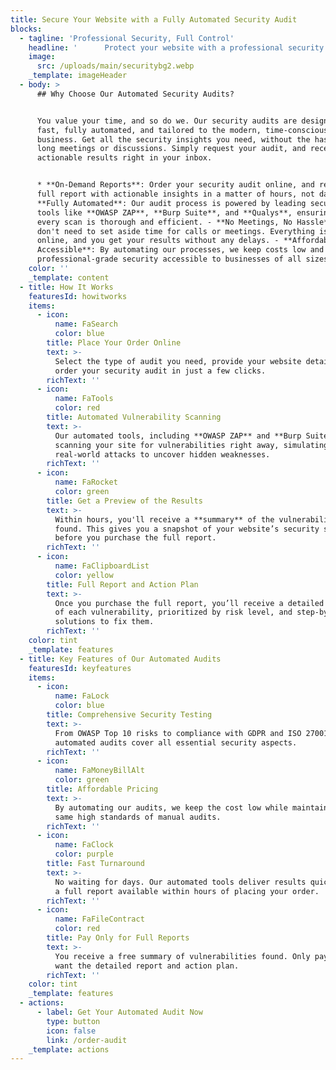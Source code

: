 ```yaml
---
title: Secure Your Website with a Fully Automated Security Audit
blocks:
  - tagline: 'Professional Security, Full Control'
    headline: '      Protect your website with a professional security audit, tailored to your needs. '
    image:
      src: /uploads/main/securitybg2.webp
    _template: imageHeader
  - body: >
      ## Why Choose Our Automated Security Audits?


      You value your time, and so do we. Our security audits are designed to be
      fast, fully automated, and tailored to the modern, time-conscious
      business. Get all the security insights you need, without the hassle of
      long meetings or discussions. Simply request your audit, and receive
      actionable results right in your inbox.


      * **On-Demand Reports**: Order your security audit online, and receive a
      full report with actionable insights in a matter of hours, not days. -
      **Fully Automated**: Our audit process is powered by leading security
      tools like **OWASP ZAP**, **Burp Suite**, and **Qualys**, ensuring that
      every scan is thorough and efficient. - **No Meetings, No Hassle**: You
      don't need to set aside time for calls or meetings. Everything is handled
      online, and you get your results without any delays. - **Affordable and
      Accessible**: By automating our processes, we keep costs low and make
      professional-grade security accessible to businesses of all sizes.
    color: ''
    _template: content
  - title: How It Works
    featuresId: howitworks
    items:
      - icon:
          name: FaSearch
          color: blue
        title: Place Your Order Online
        text: >-
          Select the type of audit you need, provide your website details, and
          order your security audit in just a few clicks. 
        richText: ''
      - icon:
          name: FaTools
          color: red
        title: Automated Vulnerability Scanning
        text: >-
          Our automated tools, including **OWASP ZAP** and **Burp Suite**, begin
          scanning your site for vulnerabilities right away, simulating
          real-world attacks to uncover hidden weaknesses.
        richText: ''
      - icon:
          name: FaRocket
          color: green
        title: Get a Preview of the Results
        text: >-
          Within hours, you'll receive a **summary** of the vulnerabilities
          found. This gives you a snapshot of your website’s security status
          before you purchase the full report.
        richText: ''
      - icon:
          name: FaClipboardList
          color: yellow
        title: Full Report and Action Plan
        text: >-
          Once you purchase the full report, you’ll receive a detailed breakdown
          of each vulnerability, prioritized by risk level, and step-by-step
          solutions to fix them.
        richText: ''
    color: tint
    _template: features
  - title: Key Features of Our Automated Audits
    featuresId: keyfeatures
    items:
      - icon:
          name: FaLock
          color: blue
        title: Comprehensive Security Testing
        text: >-
          From OWASP Top 10 risks to compliance with GDPR and ISO 27001, our
          automated audits cover all essential security aspects.
        richText: ''
      - icon:
          name: FaMoneyBillAlt
          color: green
        title: Affordable Pricing
        text: >-
          By automating our audits, we keep the cost low while maintaining the
          same high standards of manual audits.
        richText: ''
      - icon:
          name: FaClock
          color: purple
        title: Fast Turnaround
        text: >-
          No waiting for days. Our automated tools deliver results quickly, with
          a full report available within hours of placing your order.
        richText: ''
      - icon:
          name: FaFileContract
          color: red
        title: Pay Only for Full Reports
        text: >-
          You receive a free summary of vulnerabilities found. Only pay when you
          want the detailed report and action plan.
        richText: ''
    color: tint
    _template: features
  - actions:
      - label: Get Your Automated Audit Now
        type: button
        icon: false
        link: /order-audit
    _template: actions
---
```


